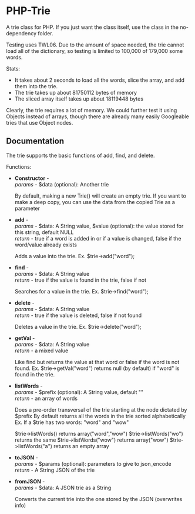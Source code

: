 PHP-Trie
=========

A trie class for PHP.
If you just want the class itself, use the class in the no-dependency folder.

Testing uses TWL06.
Due to the amount of space needed, the trie cannot load all of the dictionary, so testing is limited to 100,000 of 179,000 some words.

Stats:
* It takes about 2 seconds to load all the words, slice the array, and add them into the trie.
* The trie takes up about 81750112 bytes of memory
* The sliced array itself takes up about 18119448 bytes

Clearly, the trie requires a lot of memory. 
We could further test it using Objects instead of arrays, though there are already many easily Googleable tries that use Object nodes.

Documentation
---------

The trie supports the basic functions of add, find, and delete.

Functions:
* 	__Constructor__ - <br>
	_params_ - $data (optional): Another trie
	
	By default, making a new Trie() will create an empty trie.
	If you want to make a deep copy, you can use the data from the copied Trie as a parameter
	
* 	__add__ - <br>
	_params_ - $data: A String value, $value (optional): the value stored for this string, default NULL <br>
	_return_ - true if a word is added in or if a value is changed, false if the word/value already exists 
	
	Adds a value into the trie. Ex. $trie->add("word");
	
*	__find__ - <br>
	_params_ - $data: A String value<br>
	_return_ - true if the value is found in the trie, false if not
	
	Searches for a value in the trie. Ex. $trie->find("word");
	
*	__delete__ -<br>
	_params_ - $data: A String value<br>
	_return_ - true if the value is deleted, false if not found
	
	Deletes a value in the trie. Ex. $trie->delete("word");
	
*	__getVal__ -<br>
	_params_ - $data: A String value<br>
	_return_ - a mixed value
	
	Like find but returns the value at that word or false if the word is not found.
	Ex. $trie->getVal("word") returns null (by default) if "word" is found in the trie.

* 	__listWords__ -<br>
	_params_ - $prefix (optional): A String value, default ""<br>
	_return_ - an array of words
	
	Does a pre-order transversal of the trie starting at the node dictated by $prefix
	By default returns all the words in the trie sorted alphabetically
	Ex. If a $trie has two words: "word" and "wow"
	
	$trie->listWords() returns array("word","wow")
	$trie->listWords("wo") returns the same
	$trie->listWords("wow") returns array("wow")
	$trie->listWords("a") returns an empty array

*	__toJSON__ -<br>
	_params_ - $params (optional): parameters to give to json_encode<br>
	_return_ - A String JSON of the trie
	
*	__fromJSON__ -<br>
	_params_ - $data: A JSON trie as a String
	
	Converts the current trie into the one stored by the JSON (overwrites info)
